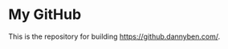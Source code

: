 My GitHub
==================================================

This is the repository for building <https://github.dannyben.com/>.
